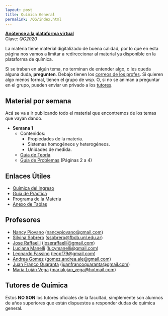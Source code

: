 ```yaml
---
layout: post
title: Química General
permalink: /QG/index.html
---
```

[**Anótense a la plataforma virtual**](http://e-fich.unl.edu.ar/moodle27/course/view.php?id=473)<br>
Clave: *QG2020*

La materia tiene material digitalizado de buena calidad, por lo que en esta página nos vamos a limitar a redireccionar al material ya disponible en la plataforma de química.

Si se traban en algún tema, no terminan de entender algo, o les queda alguna duda, **pregunten**. Debajo tienen los [correos de los profes](#profesores). Si quieren algo menos formal, tienen el grupo de wsp. O, si no se animan a preguntar en el grupo, pueden enviar un privado a los [tutores](#tutores-de-qu%c3%admica).


## Material por semana
Acá se va a ir publicando todo el material que encontremos de los temas que vayan dando.

- **Semana 1**
  - Contenidos:
    - Propiedades de la materia.
    - Sistemas homogéneos y heterogéneos.
    - Unidades de medida.
  - [Guía de Teoría](/archivos/QG/S1/Teoria)
  - [Guía de Problemas](/archivos/QG/S1/Problemas) (Páginas 2 a 4)

## Enlaces Útiles
  - [Química del Ingreso](http://www.unl.edu.ar/ingreso/cursos/quimica)
  - [Guía de Práctica](/archivos/QG/Problemas)
  - [Programa de la Materia](/archivos/QG/Programa)
  - [Anexo de Tablas](/archivos/QG/Tablas)


## Profesores
- [Nancy Piovano](http://e-fich.unl.edu.ar/moodle27/user/view.php?id=1264&course=473) ([nancypiovano@gmail.com](mailto:nancypiovano@gmail.com))
- [Silvina Sobrero](http://e-fich.unl.edu.ar/moodle27/user/view.php?id=1029&course=473) ([ssobrero@fbcb.unl.edu.ar](mailto:ssobrero@fbcb.unl.edu.ar))
- [Jose Raffaelli](http://e-fich.unl.edu.ar/moodle27/user/view.php?id=5059&course=473) ([joseraffaelli@gmail.com](mailto:joseraffaelli@gmail.com))
- [Luciana Manelli](http://e-fich.unl.edu.ar/moodle27/user/view.php?id=2192&course=473) ([lucymanelli@gmail.com](mailto:lucymanelli@gmail.com))
- [Leonardo Fassino](http://e-fich.unl.edu.ar/moodle27/user/view.php?id=208&course=473) ([leopf79@gmail.com](mailto:leopf79@gmail.com))
- [Andrea Gomez](http://e-fich.unl.edu.ar/moodle27/user/view.php?id=1026&course=473) ([gomez.andrea.ale@gmail.com](mailto:gomez.andrea.ale@gmail.com))
- [Juan Franco Quaranta](http://e-fich.unl.edu.ar/moodle27/user/view.php?id=5585&course=473) ([juanfrancoquaranta@gmail.com](mailto:juanfrancoquaranta@gmail.com))
- [María Luján Vega](http://e-fich.unl.edu.ar/moodle27/user/view.php?id=2808&course=473) ([marialujan_vega@hotmail.com](mailto:marialujan_vega@hotmail.com))


## Tutores de Química

Estos **NO SON** los tutores oficiales de la facultad, simplemente son alumnos de años superiores que están dispuestos a responder dudas de química general.
